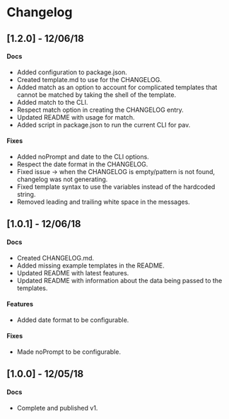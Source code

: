 # Changelog

## [1.2.0] - 12/06/18
#### Docs
- Added configuration to package.json.
- Created template.md to use for the CHANGELOG.
- Added match as an option to account for complicated templates that cannot be matched by taking the shell of the template.
- Added match to the CLI.
- Respect match option in creating the CHANGELOG entry.
- Updated README with usage for match.
- Added script in package.json to run the current CLI for pav.

#### Fixes
- Added noPrompt and date to the CLI options.
- Respect the date format in the CHANGELOG.
- Fixed issue -> when the CHANGELOG is empty/pattern is not found, changelog was not generating.
- Fixed template syntax to use the variables instead of the hardcoded string.
- Removed leading and trailing white space in the messages.


## [1.0.1] - 12/06/18
#### Docs
- Created CHANGELOG.md.
- Added missing example templates in the README.
- Updated README with latest features.
- Updated README with information about the data being passed to the templates.



#### Features
- Added date format to be configurable.



#### Fixes
- Made noPrompt to be configurable.





## [1.0.0] - 12/05/18
#### Docs
- Complete and published v1.






